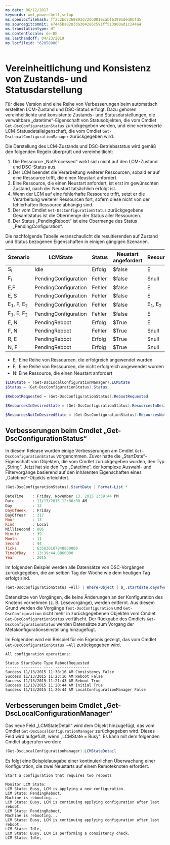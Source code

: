 ```yaml
---
ms.date: 06/12/2017
keywords: wmf,powershell,setup
ms.openlocfilehash: ff2c2bd7369893d72db001ecabf63991ded0bfd5
ms.sourcegitcommit: e7445ba8203da304286c591ff513900ad1c244a4
ms.translationtype: HT
ms.contentlocale: de-DE
ms.lasthandoff: 04/23/2019
ms.locfileid: "62058980"
---
```

# <a name="unified-and-consistent-state-and-status-representation"></a>Vereinheitlichung und Konsistenz von Zustands- und Statusdarstellung

Für diese Version sind eine Reihe von Verbesserungen beim automatisch erstellten LCM-Zustand und DSC-Status erfolgt. Dazu gehören vereinheitlichte und konsistente Zustands- und Statusdarstellungen, die verwaltbare „datetime“-Eigenschaft von Statusobjekten, die vom Cmdlet `Get-DscConfigurationStatus` zurückgegeben werden, und eine verbesserte LCM-Statusdetaileigenschaft, die vom Cmdlet `Get-DscLocalConfigurationManager` zurückgegeben wird.

Die Darstellung des LCM-Zustands und DSC-Betriebsstatus wird gemäß den folgenden Regeln überprüft und vereinheitlicht:

1. Die Ressource „NotProcessed“ wirkt sich nicht auf den LCM-Zustand und DSC-Status aus.
2. Der LCM beendet die Verarbeitung weiterer Ressourcen, sobald er auf eine Ressource trifft, die einen Neustart anfordert.
3. Eine Ressource, die einen Neustart anfordert, ist erst im gewünschten Zustand, nach der Neustart tatsächlich erfolgt ist.
4. Wenn der LCM auf eine fehlerhafte Ressource trifft, setzt er die Verarbeitung weiterer Ressourcen fort, sofern diese nicht von der fehlerhaften Ressource abhängig sind.
5. Der vom Cmdlet `Get-DscConfigurationStatus` zurückgegebene Gesamtstatus ist die Obermenge der Status aller Ressourcen.
6. Der Status „PendingReboot“ ist eine Obermenge des Status „PendingConfiguration“.

Die nachfolgende Tabelle veranschaulicht die resultierenden auf Zustand und Status bezogenen Eigenschaften in einigen gängigen Szenarien.

| Szenario                        | LCMState             | Status     | Neustart angefordert | ResourcesInDesiredState   | ResourcesNotInDesiredState |
|---------------------------------|----------------------|------------|---------------|------------------------------|--------------------------------|
| S<sub>i</sub>                   | Idle                 | Erfolg    | $false        | E                            | $null                          |
| F<sub>i</sub>                   | PendingConfiguration | Fehler    | $false        | $null                        | F                              |
| E,F                             | PendingConfiguration | Fehler    | $false        | E                            | F                              |
| E, S                             | PendingConfiguration | Fehler    | $false        | E                            | F                              |
| E<sub>1</sub>, F, E<sub>2</sub> | PendingConfiguration | Fehler    | $false        | E<sub>1</sub>, E<sub>2</sub> | F                              |
| F<sub>1</sub>, E, F<sub>2</sub> | PendingConfiguration | Fehler    | $false        | E                            | F<sub>1</sub>, F<sub>2</sub>   |
| E, N                            | PendingReboot        | Erfolg    | $True         | E                            | N                              |
| F, N                            | PendingReboot        | Fehler    | $True         | $null                        | F, N                           |
| R, E                            | PendingReboot        | Erfolg    | $True         | $null                        | r                              |
| N, F                            | PendingReboot        | Erfolg    | $True         | $null                        | r                              |

- E<sub>i</sub>: Eine Reihe von Ressourcen, die erfolgreich angewendet wurden
- F<sub>i</sub>: Eine Reihe von Ressourcen, die nicht erfolgreich angewendet wurden
- N: Eine Ressource, die einen Neustart anfordert

```powershell
$LCMState = (Get-DscLocalConfigurationManager).LCMState
$Status = (Get-DscConfigurationStatus).Status

$RebootRequested = (Get-DscConfigurationStatus).RebootRequested

$ResourcesInDesiredState = (Get-DscConfigurationStatus).ResourcesInDesiredState

$ResourcesNotInDesiredState = (Get-DscConfigurationStatus).ResourcesNotInDesiredState
```

## <a name="enhancement-in-get-dscconfigurationstatus-cmdlet"></a>Verbesserungen beim Cmdlet „Get-DscConfigurationStatus“

In diesem Release wurden einige Verbesserungen am Cmdlet `Get-DscConfigurationStatus` vorgenommen. Zuvor hatte die „StartDate“-Eigenschaft von Objekten, die vom Cmdlet zurückgegeben wurden, den Typ „String“. Jetzt hat sie den Typ „Datetime“, der komplexe Auswahl- und Filtervorgänge basierend auf den inhärenten Eigenschaften eines „Datetime“-Objekts erleichtert.

```powershell
(Get-DscConfigurationStatus).StartDate | Format-List *

DateTime    : Friday, November 13, 2015 1:39:44 PM
Date        : 11/13/2015 12:00:00 AM
Day         : 13
DayOfWeek   : Friday
DayOfYear   : 317
Hour        : 13
Kind        : Local
Millisecond : 886
Minute      : 39
Month       : 11
Second      : 44
Ticks       : 635830187848860000
TimeOfDay   : 13:39:44.8860000
Year        : 2015
```

Im folgenden Beispiel werden alle Datensätze von DSC-Vorgängen zurückgegeben, die am selben Tag der Woche wie dem heutigen Tag erfolgt sind.

```powershell
(Get-DscConfigurationStatus –All) | Where-Object { $_.startdate.dayofweek -eq (Get-Date).DayOfWeek }
```

Datensätze von Vorgängen, die keine Änderungen an der Konfiguration des Knotens vornehmen (z. B. Lesevorgänge), werden entfernt. Aus diesem Grund werden die Vorgänge `Test-DscConfiguration` und `Get-DscConfiguration` nicht mehr in zurückgegebenen Objekten vom Cmdlet `Get-DscConfigurationStatus` verfälscht. Der Rückgabe des Cmdlets `Get-DscConfigurationStatus` werden Datensätze zum Vorgang der Metakonfigurationseinstellung hinzugefügt.

Im Folgenden wird ein Beispiel für ein Ergebnis gezeigt, das vom Cmdlet `Get-DscConfigurationStatus –All` zurückgegeben wird.

```output
All configuration operations:

Status StartDate Type RebootRequested
------ --------- ---- ---------------
Success 11/13/2015 11:38:16 AM Consistency False
Success 11/13/2015 11:23:16 AM Reboot False
Success 11/13/2015 11:21:43 AM Reboot True
Success 11/13/2015 11:20:44 AM Initial True
Success 11/13/2015 11:20:44 AM LocalConfigurationManager False
```

## <a name="enhancement-in-get-dsclocalconfigurationmanager-cmdlet"></a>Verbesserungen beim Cmdlet „Get-DscLocalConfigurationManager“

Das neue Feld „LCMStateDetail“ wird dem Objekt hinzugefügt, das vom Cmdlet `Get-DscLocalConfigurationManager` zurückgegeben wird. Dieses Feld wird aufgefüllt, wenn „LCMState = Busy". Es kann mit dem folgenden Cmdlet abgerufen werden:

```powershell
(Get-DscLocalConfigurationManager).LCMStateDetail
```

Es folgt eine Beispielausgabe einer kontinuierlichen Überwachung einer Konfiguration, die zwei Neustarts auf einem Remoteknoten erfordert.

```output
Start a configuration that requires two reboots

Monitor LCM State:
LCM State: Busy, LCM is applying a new configuration.
LCM State: PendingReboot,
Machine is rebooting...
LCM State: Busy, LCM is continuing applying configuration after last reboot.
LCM State: PendingReboot,
Machine is rebooting...
LCM State: Busy, LCM is continuing applying configuration after last reboot.
LCM State: Idle,
LCM State: Busy, LCM is performing a consistency check.
LCM State: Idle,
```
